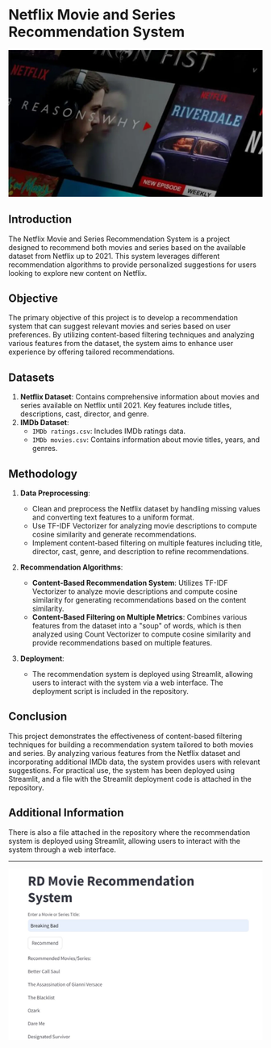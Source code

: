 # Netflix Movie and Series Recommendation System
![Netflix Movie and Series Recommendation System](https://github.com/rdcodings/Netflix-Movie-and-Series-Recommendation-System/blob/5a88d46d337310b997c30dbfe60a59faebb8c3e7/Netflix.webp)

## Introduction
The Netflix Movie and Series Recommendation System is a project designed to recommend both movies and series based on the available dataset from Netflix up to 2021. This system leverages different recommendation algorithms to provide personalized suggestions for users looking to explore new content on Netflix.

## Objective
The primary objective of this project is to develop a recommendation system that can suggest relevant movies and series based on user preferences. By utilizing content-based filtering techniques and analyzing various features from the dataset, the system aims to enhance user experience by offering tailored recommendations.

## Datasets
1. **Netflix Dataset**: Contains comprehensive information about movies and series available on Netflix until 2021. Key features include titles, descriptions, cast, director, and genre.
2. **IMDb Dataset**:
   - `IMDb ratings.csv`: Includes IMDb ratings data.
   - `IMDb movies.csv`: Contains information about movie titles, years, and genres.

## Methodology
1. **Data Preprocessing**: 
   - Clean and preprocess the Netflix dataset by handling missing values and converting text features to a uniform format.
   - Use TF-IDF Vectorizer for analyzing movie descriptions to compute cosine similarity and generate recommendations.
   - Implement content-based filtering on multiple features including title, director, cast, genre, and description to refine recommendations.

2. **Recommendation Algorithms**:
   - **Content-Based Recommendation System**: Utilizes TF-IDF Vectorizer to analyze movie descriptions and compute cosine similarity for generating recommendations based on the content similarity.
   - **Content-Based Filtering on Multiple Metrics**: Combines various features from the dataset into a "soup" of words, which is then analyzed using Count Vectorizer to compute cosine similarity and provide recommendations based on multiple features.

3. **Deployment**: 
   - The recommendation system is deployed using Streamlit, allowing users to interact with the system via a web interface. The deployment script is included in the repository.

## Conclusion
This project demonstrates the effectiveness of content-based filtering techniques for building a recommendation system tailored to both movies and series. By analyzing various features from the Netflix dataset and incorporating additional IMDb data, the system provides users with relevant suggestions. For practical use, the system has been deployed using Streamlit, and a file with the Streamlit deployment code is attached in the repository.

## Additional Information
There is also a file attached in the repository where the recommendation system is deployed using Streamlit, allowing users to interact with the system through a web interface.

---

![Sample](https://github.com/rdcodings/Netflix-Movie-and-Series-Recommendation-System/blob/4b2594f3afe80616c54098e364014ff79e7f2ade/sample.JPG)


